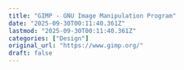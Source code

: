 ```yaml
---
title: "GIMP - GNU Image Manipulation Program"
date: "2025-09-30T00:11:40.361Z"
lastmod: "2025-09-30T00:11:40.361Z"
categories: ["Design"]
original_url: "https://www.gimp.org/"
draft: false
---
```

